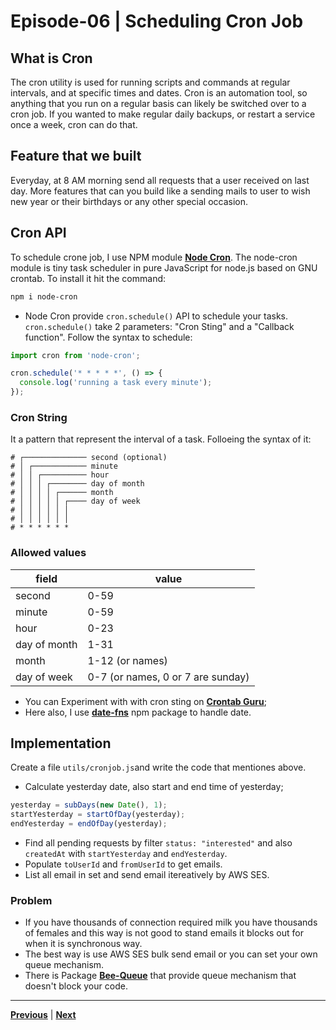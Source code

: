 # Episode-06 | Scheduling Cron Job

## What is Cron
The cron utility is used for running scripts and commands at regular intervals, and at specific times and dates. Cron is an automation tool, so anything that you run on a regular basis can likely be switched over to a cron job. If you wanted to make regular daily backups, or restart a service once a week, cron can do that.

## Feature that we built
Everyday, at 8 AM morning send all requests that a user received on last day. More features that can you build like a sending mails to user to wish new year or their birthdays or any other special occasion.

## Cron API
To schedule crone job, I use NPM module [**Node Cron**](https://www.npmjs.com/package/node-cron). The node-cron module is tiny task scheduler in pure JavaScript for node.js based on GNU crontab. To install it hit the command:
```bash
npm i node-cron
```
- Node Cron provide `cron.schedule()` API to schedule your tasks. `cron.schedule()` take 2 parameters: "Cron Sting" and a "Callback function". Follow the syntax to schedule:
```js
import cron from 'node-cron';

cron.schedule('* * * * *', () => {
  console.log('running a task every minute');
});
```

### Cron String
It a pattern that represent the interval of a task. Folloeing the syntax of it:
```
# ┌────────────── second (optional)
# │ ┌──────────── minute
# │ │ ┌────────── hour
# │ │ │ ┌──────── day of month
# │ │ │ │ ┌────── month
# │ │ │ │ │ ┌──── day of week
# │ │ │ │ │ │
# │ │ │ │ │ │
# * * * * * *
```
### Allowed values
| field	| value |
| --- | --- |
| second |	0-59 |
| minute |	0-59 |
| hour |	0-23 |
| day of month |	1-31 |
| month |	1-12 (or names) |
| day of week |	0-7 (or names, 0 or 7 are sunday) |

- You can Experiment with with cron sting on [**Crontab Guru**](https://crontab.guru/);
- Here also, I use [**date-fns**](https://www.npmjs.com/package/date-fns) npm package to handle date.

## Implementation
Create a file `utils/cronjob.js`and write the code that mentiones above.
- Calculate yesterday date, also start and end time of yesterday;
```js
yesterday = subDays(new Date(), 1);
startYesterday = startOfDay(yesterday);
endYesterday = endOfDay(yesterday);
```
- Find all pending requests by filter `status: "interested"` and also `createdAt` with `startYesterday` and `endYesterday`.  
- Populate `toUserId` and `fromUserId` to get emails.
- List all email in set and send email itereatively by AWS SES.

### Problem
- If you have thousands of connection required milk you have thousands of females and this way is not good to stand emails it blocks out for when it is synchronous way.
- The best way is use AWS SES bulk send email or you can set your own queue mechanism.
- There is Package [**Bee-Queue**](https://www.npmjs.com/package/bee-queue) that provide queue mechanism that doesn't block your code.

---

[**Previous**](../S03%20Episode%205/README.md) | [**Next**](../S03%20Episode%207/README.md)